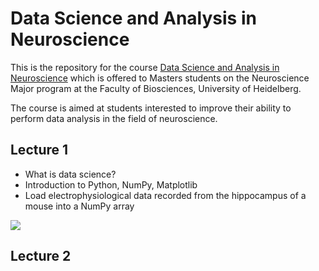 # Data Science and Analysis in Neuroscience

This is the repository for the course [Data Science and Analysis in Neuroscience]() which is offered to Masters students on the Neuroscience Major program at the  Faculty of Biosciences, University of Heidelberg.


The course is aimed at students interested to improve their ability to perform data analysis in the field of neuroscience. 


## Lecture 1

* What is data science?
* Introduction to Python, NumPy, Matplotlib
* Load electrophysiological data recorded from the hippocampus of a mouse into a NumPy array

<div>
<img src="../images/shortRaw.png"/>
</div>

## Lecture 2

